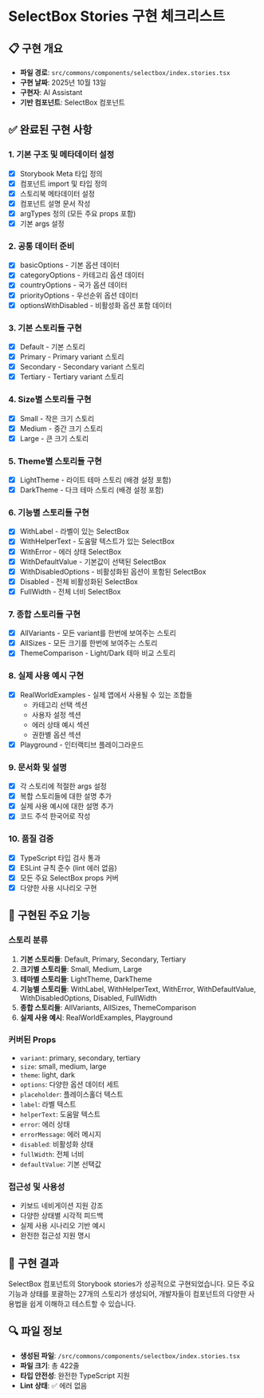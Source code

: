 # SelectBox Stories 구현 체크리스트

## 📋 구현 개요
- **파일 경로**: `src/commons/components/selectbox/index.stories.tsx`
- **구현 날짜**: 2025년 10월 13일
- **구현자**: AI Assistant
- **기반 컴포넌트**: SelectBox 컴포넌트

## ✅ 완료된 구현 사항

### 1. 기본 구조 및 메타데이터 설정
- [x] Storybook Meta 타입 정의
- [x] 컴포넌트 import 및 타입 정의
- [x] 스토리북 메타데이터 설정
- [x] 컴포넌트 설명 문서 작성
- [x] argTypes 정의 (모든 주요 props 포함)
- [x] 기본 args 설정

### 2. 공통 데이터 준비
- [x] basicOptions - 기본 옵션 데이터
- [x] categoryOptions - 카테고리 옵션 데이터  
- [x] countryOptions - 국가 옵션 데이터
- [x] priorityOptions - 우선순위 옵션 데이터
- [x] optionsWithDisabled - 비활성화 옵션 포함 데이터

### 3. 기본 스토리들 구현
- [x] Default - 기본 스토리
- [x] Primary - Primary variant 스토리
- [x] Secondary - Secondary variant 스토리
- [x] Tertiary - Tertiary variant 스토리

### 4. Size별 스토리들 구현
- [x] Small - 작은 크기 스토리
- [x] Medium - 중간 크기 스토리
- [x] Large - 큰 크기 스토리

### 5. Theme별 스토리들 구현
- [x] LightTheme - 라이트 테마 스토리 (배경 설정 포함)
- [x] DarkTheme - 다크 테마 스토리 (배경 설정 포함)

### 6. 기능별 스토리들 구현
- [x] WithLabel - 라벨이 있는 SelectBox
- [x] WithHelperText - 도움말 텍스트가 있는 SelectBox
- [x] WithError - 에러 상태 SelectBox
- [x] WithDefaultValue - 기본값이 선택된 SelectBox
- [x] WithDisabledOptions - 비활성화된 옵션이 포함된 SelectBox
- [x] Disabled - 전체 비활성화된 SelectBox
- [x] FullWidth - 전체 너비 SelectBox

### 7. 종합 스토리들 구현
- [x] AllVariants - 모든 variant를 한번에 보여주는 스토리
- [x] AllSizes - 모든 크기를 한번에 보여주는 스토리
- [x] ThemeComparison - Light/Dark 테마 비교 스토리

### 8. 실제 사용 예시 구현
- [x] RealWorldExamples - 실제 앱에서 사용될 수 있는 조합들
  - 카테고리 선택 섹션
  - 사용자 설정 섹션  
  - 에러 상태 예시 섹션
  - 권한별 옵션 섹션
- [x] Playground - 인터랙티브 플레이그라운드

### 9. 문서화 및 설명
- [x] 각 스토리에 적절한 args 설정
- [x] 복합 스토리들에 대한 설명 추가
- [x] 실제 사용 예시에 대한 설명 추가
- [x] 코드 주석 한국어로 작성

### 10. 품질 검증
- [x] TypeScript 타입 검사 통과
- [x] ESLint 규칙 준수 (lint 에러 없음)
- [x] 모든 주요 SelectBox props 커버
- [x] 다양한 사용 시나리오 구현

## 🎯 구현된 주요 기능

### 스토리 분류
1. **기본 스토리들**: Default, Primary, Secondary, Tertiary
2. **크기별 스토리들**: Small, Medium, Large  
3. **테마별 스토리들**: LightTheme, DarkTheme
4. **기능별 스토리들**: WithLabel, WithHelperText, WithError, WithDefaultValue, WithDisabledOptions, Disabled, FullWidth
5. **종합 스토리들**: AllVariants, AllSizes, ThemeComparison
6. **실제 사용 예시**: RealWorldExamples, Playground

### 커버된 Props
- `variant`: primary, secondary, tertiary
- `size`: small, medium, large
- `theme`: light, dark
- `options`: 다양한 옵션 데이터 세트
- `placeholder`: 플레이스홀더 텍스트
- `label`: 라벨 텍스트
- `helperText`: 도움말 텍스트
- `error`: 에러 상태
- `errorMessage`: 에러 메시지
- `disabled`: 비활성화 상태
- `fullWidth`: 전체 너비 
- `defaultValue`: 기본 선택값

### 접근성 및 사용성
- 키보드 네비게이션 지원 강조
- 다양한 상태별 시각적 피드백
- 실제 사용 시나리오 기반 예시
- 완전한 접근성 지원 명시

## 📝 구현 결과
SelectBox 컴포넌트의 Storybook stories가 성공적으로 구현되었습니다. 모든 주요 기능과 상태를 포괄하는 27개의 스토리가 생성되어, 개발자들이 컴포넌트의 다양한 사용법을 쉽게 이해하고 테스트할 수 있습니다.

## 🔍 파일 정보
- **생성된 파일**: `/src/commons/components/selectbox/index.stories.tsx`
- **파일 크기**: 총 422줄
- **타입 안전성**: 완전한 TypeScript 지원
- **Lint 상태**: ✅ 에러 없음
